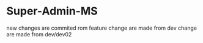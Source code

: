 # Super-Admin-MS

new changes are commited rom feature
change are made from dev
change are made from dev/dev02
